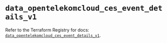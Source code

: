 # `data_opentelekomcloud_ces_event_details_v1`

Refer to the Terraform Registry for docs: [`data_opentelekomcloud_ces_event_details_v1`](https://registry.terraform.io/providers/opentelekomcloud/opentelekomcloud/1.36.45/docs/data-sources/ces_event_details_v1).
